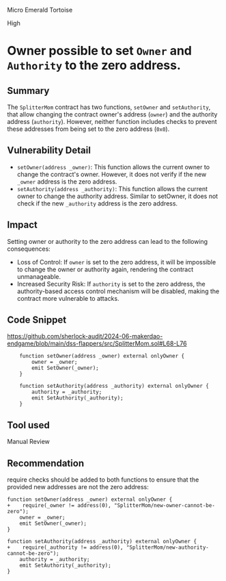 Micro Emerald Tortoise

High

# Owner possible to set `Owner` and `Authority` to the zero address.

## Summary
The `SplitterMom` contract has two functions, `setOwner` and `setAuthority`, that allow changing the contract owner's address (`owner`) and the authority address (`authority`). However, neither function includes checks to prevent these addresses from being set to the zero address (`0x0`).

## Vulnerability Detail
- `setOwner(address _owner)`: This function allows the current owner to change the contract's owner. However, it does not verify if the new `_owner` address is the zero address.
- `setAuthority(address _authority)`: This function allows the current owner to change the authority address. Similar to setOwner, it does not check if the new `_authority` address is the zero address.

## Impact
Setting owner or authority to the zero address can lead to the following consequences:
- Loss of Control: If `owner` is set to the zero address, it will be impossible to change the owner or authority again, rendering the contract unmanageable.
- Increased Security Risk: If `authority` is set to the zero address, the authority-based access control mechanism will be disabled, making the contract more vulnerable to attacks.

## Code Snippet
https://github.com/sherlock-audit/2024-06-makerdao-endgame/blob/main/dss-flappers/src/SplitterMom.sol#L68-L76

```solidity
    function setOwner(address _owner) external onlyOwner {
        owner = _owner;
        emit SetOwner(_owner);
    }

    function setAuthority(address _authority) external onlyOwner {
        authority = _authority;
        emit SetAuthority(_authority);
    }
```

## Tool used

Manual Review

## Recommendation
require checks should be added to both functions to ensure that the provided new addresses are not the zero address:

```solidity
function setOwner(address _owner) external onlyOwner {
+    require(_owner != address(0), "SplitterMom/new-owner-cannot-be-zero");
    owner = _owner;
    emit SetOwner(_owner);
}

function setAuthority(address _authority) external onlyOwner {
+    require(_authority != address(0), "SplitterMom/new-authority-cannot-be-zero");
    authority = _authority;
    emit SetAuthority(_authority);
}
```